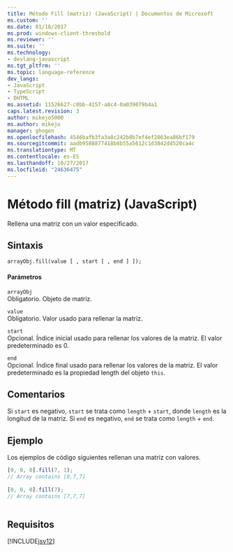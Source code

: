 ```yaml
---
title: Método Fill (matriz) (JavaScript) | Documentos de Microsoft
ms.custom: ''
ms.date: 01/18/2017
ms.prod: windows-client-threshold
ms.reviewer: ''
ms.suite: ''
ms.technology:
- devlang-javascript
ms.tgt_pltfrm: ''
ms.topic: language-reference
dev_langs:
- JavaScript
- TypeScript
- DHTML
ms.assetid: 11526627-c0bb-4157-a8c4-0a039079b4a1
caps.latest.revision: 3
author: mikejo5000
ms.author: mikejo
manager: ghogen
ms.openlocfilehash: 4546bafb3fa3a8c242b8b7ef4ef2863ea86bf179
ms.sourcegitcommit: aadb9588877418b8b55a5612c1d3842d4520ca4c
ms.translationtype: MT
ms.contentlocale: es-ES
ms.lasthandoff: 10/27/2017
ms.locfileid: "24636475"
---
```

# <a name="fill-method-array-javascript"></a>Método fill (matriz) (JavaScript)
Rellena una matriz con un valor especificado.  
  
## <a name="syntax"></a>Sintaxis  
  
```  
arrayObj.fill(value [ , start [ , end ] ]);  
```  
  
#### <a name="parameters"></a>Parámetros  
 `arrayObj`  
 Obligatorio. Objeto de matriz.  
  
 `value`  
 Obligatorio. Valor usado para rellenar la matriz.  
  
 `start`  
 Opcional. Índice inicial usado para rellenar los valores de la matriz. El valor predeterminado es 0.  
  
 `end`  
 Opcional. Índice final usado para rellenar los valores de la matriz. El valor predeterminado es la propiedad length del objeto `this`.  
  
## <a name="remarks"></a>Comentarios  
 Si `start` es negativo, `start` se trata como `length` + `start`, donde `length` es la longitud de la matriz. Si `end` es negativo, `end` se trata como `length` + `end`.  
  
## <a name="example"></a>Ejemplo  
 Los ejemplos de código siguientes rellenan una matriz con valores.  
  
```JavaScript  
[0, 0, 0].fill(7, 1);  
// Array contains [0,7,7]  
  
[0, 0, 0].fill(7);  
// Array contains [7,7,7]  
  
```  
  
## <a name="requirements"></a>Requisitos  
 [!INCLUDE[jsv12](../../javascript/reference/includes/jsv12-md.md)]